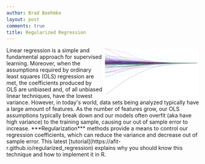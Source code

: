 ```yaml
---
author: Brad Boehmke
layout: post
comments: true
title: Regularized Regression
---
```


<img src="/public/images/analytics/regularized_regression/regularization_logo.png"  style="float:right; margin: 0px 0px 0px 0px; width: 50%; height: 50%;" />
Linear regression is a simple and fundamental approach for supervised learning.  Moreover, when the assumptions required by ordinary least squares (OLS) regression are met, the coefficients produced by OLS are unbiased and, of all unbiased linear techniques, have the lowest variance.  However, in today's world, data sets being analyzed typically have a large amount of features.  As the number of features grow, our OLS assumptions typically break down and our models often overfit (aka have high variance) to the training sample, causing our out of sample error to increase.  ***Regularization*** methods provide a means to control our regression coefficients, which can reduce the variance and decrease out of sample error.  This latest [tutorial](https://afit-r.github.io/regularized_regression) explains why you should know this technique and how to implement it in R. 
